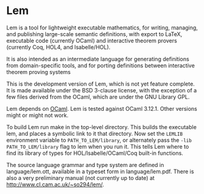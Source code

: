 # Lem

Lem is a tool for lightweight executable mathematics, for writing,
managing, and publishing large-scale semantic definitions, with export
to LaTeX, executable code (currently OCaml) and interactive theorem
provers (currently Coq, HOL4, and Isabelle/HOL).

It is also intended as an intermediate language for generating
definitions from domain-specific tools, and for porting definitions
between interactive theorem proving systems

This is the development version of Lem, which is not yet feature
complete.  It is made available under the BSD 3-clause license, with
the exception of a few files derived from the OCaml, which are under
the GNU Library GPL.

Lem depends on [OCaml](http://caml.inria.fr/). Lem is tested against OCaml
3.12.1. Other versions might or might not work.

To build Lem run make in the top-level directory. This builds the
executable lem, and places a symbolic link to it that directory. Now
set the `LEMLIB` environment variable to `PATH_TO_LEM/library`, or
alternately pass the `-lib PATH_TO_LEM/library` flag to lem when you
run it. This tells Lem where to find its library of types for
HOL/Isabelle/OCaml/Coq built-in functions.

The source language grammar and type system are defined in language/lem.ott,
available in a typeset form in language/lem.pdf.  There is also a very 
preliminary manual (not currently up to date) at 
http://www.cl.cam.ac.uk/~so294/lem/.

